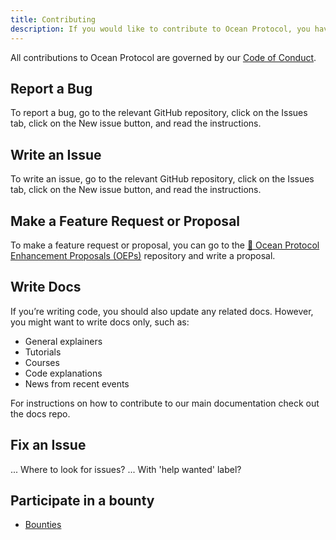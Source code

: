```yaml
---
title: Contributing
description: If you would like to contribute to Ocean Protocol, you have different possibilities.
---
```


All contributions to Ocean Protocol are governed by our [Code of Conduct](code-of-conduct/).

## Report a Bug

To report a bug, go to the relevant GitHub repository, click on the Issues tab, click on the New issue button, and read the instructions.

## Write an Issue

To write an issue, go to the relevant GitHub repository, click on the Issues tab, click on the New issue button, and read the instructions.

## Make a Feature Request or Proposal

To make a feature request or proposal, you can go to the [🐙 Ocean Protocol Enhancement Proposals (OEPs)](https://github.com/oceanprotocol/OEPs/) repository and write a proposal.

<repo name="OEPs"></repo>

## Write Docs

If you’re writing code, you should also update any related docs. However, you might want to write docs only, such as:

-   General explainers
-   Tutorials
-   Courses
-   Code explanations
-   News from recent events

For instructions on how to contribute to our main documentation check out the docs repo.

<repo name="docs"></repo>

## Fix an Issue

... Where to look for issues?
... With 'help wanted' label?

## Participate in a bounty

-   [Bounties](/concepts/bounties/)
